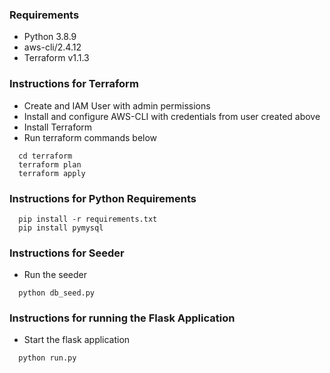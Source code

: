 ### Requirements

- Python 3.8.9
- aws-cli/2.4.12
- Terraform v1.1.3

### Instructions for Terraform
* Create and IAM User with admin permissions
* Install and configure AWS-CLI with credentials from user created above
* Install Terraform
* Run terraform commands below
```shell script
  cd terraform
  terraform plan
  terraform apply
```

### Instructions for Python Requirements
```shell script
  pip install -r requirements.txt
  pip install pymysql
```

### Instructions for Seeder
* Run the seeder
```shell script	
  python db_seed.py
```

### Instructions for running the Flask Application
* Start the flask application
```shell script	
  python run.py
```
